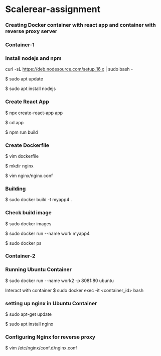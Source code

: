 # Scalerear-assignment
### Creating Docker container with react app and container with reverse proxy server
### Container-1

### Install nodejs and npm

curl -sL https://deb.nodesource.com/setup_16.x | sudo bash -

$ sudo apt update

$ sudo apt install nodejs

### Create React App
$ npx create-react-app app

$ cd app

$ npm run build

### Create Dockerfile
$ vim dockerfile

$ mkdir nginx

$ vim nginx/nginx.conf

### Building 
$ sudo docker build -t myapp4 .

### Check build image 
$ sudo docker images

$ sudo docker run --name work myapp4

$ sudo docker ps

### Container-2

### Running Ubuntu Container
$ sudo docker run --name work2 -p 8081:80 ubuntu

Interact with container 
$ sudo docker exec -it <container_id> bash

### setting up nginx in Ubuntu Container
$ sudo apt-get update

$ sudo apt install nginx

### Configuring Nginx for reverse proxy
$ vim /etc/nginx/conf.d/nginx.conf
